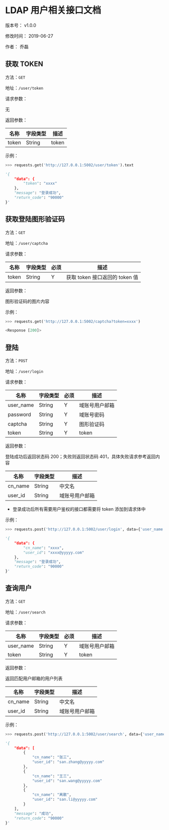 # LDAP 用户相关接口文档

版本号： v1.0.0

修改时间： 2019-06-27

作者： 乔磊



## 获取 TOKEN

方法：`GET`

地址：`/user/token`



请求参数：

无



返回参数：

| 名称  | 字段类型 | 描述  |
| ----- | -------- | ----- |
| token | String   | token |



示例：

```python
>>> requests.get('http://127.0.0.1:5002/user/token').text

'{
    "data": {
        "token": "xxxx"
    },
    "message": "登录成功",
    "return_code": "90000"
}'
```



## 获取登陆图形验证码

方法：`GET`

地址：`/user/captcha`



请求参数：

| 名称  | 字段类型 | 必须 | 描述                           |
| ----- | -------- | ---- | ------------------------------ |
| token | String   | Y    | 获取 token 接口返回的 token 值 |



返回参数：

图形验证码的图片内容



示例：

```python
>>> requests.get('http://127.0.0.1:5002/captcha?token=xxxx')

<Response [200]>
```





## 登陆

方法：`POST`

地址：`/user/login`



请求参数：

|名称|字段类型|必须|描述|
|---|-------|---|----|
|user_name|String| Y | 域账号用户邮箱 |
|password| String| Y | 域账号密码 |
|captcha | String | Y | 图形验证码 |
|token | String | Y | token |



返回参数：

登陆成功后返回状态码 200；失败则返回状态码 401，具体失败请求参考返回内容

|名称|字段类型|描述|
|---|-------|---|
|cn_name|String| 中文名 |
|user_id|String| 域账号用户邮箱 |

* 登录成功后所有需要用户鉴权的接口都需要将 token 添加到请求体中

示例：

```python
>>> requests.post('http://127.0.0.1:5002/user/login', data={'user_name': 'xxxx@yyyyy.com', 'password': '*****', 'captcha': '0000', 'token': 'xxxx'}).text

'{
    "data": {
        "cn_name": "xxxx",
        "user_id": "xxxx@yyyyy.com"
    },
    "message": "登录成功",
    "return_code": "90000"
}'
```



## 查询用户

方法：`GET`

地址：`/user/search`



请求参数：

| 名称      | 字段类型 | 必须 | 描述           |
| --------- | -------- | ---- | -------------- |
| user_name | String   | Y    | 域账号用户邮箱 |
| token     | String   | Y    | token          |



返回参数：

返回匹配用户邮箱的用户列表

| 名称    | 字段类型 | 描述           |
| ------- | -------- | -------------- |
| cn_name | String   | 中文名         |
| user_id | String   | 域账号用户邮箱 |



示例：

```python
>>> requests.post('http://127.0.0.1:5002/user/search', data={'user_name': 'san', 'token': 'xxxxxx'}).text

'{
    "data": [
        {
            "cn_name": "张三",
            "user_id": "san.zhang@yyyyy.com"
        },
        {
            "cn_name": "王三",
            "user_id": "san.wang@yyyyy.com"
        },
        {
            "cn_name": "离散",
            "user_id": "san.li@yyyyy.com"
        }
    ],
    "message": "成功",
    "return_code": "90000"
}'
```

